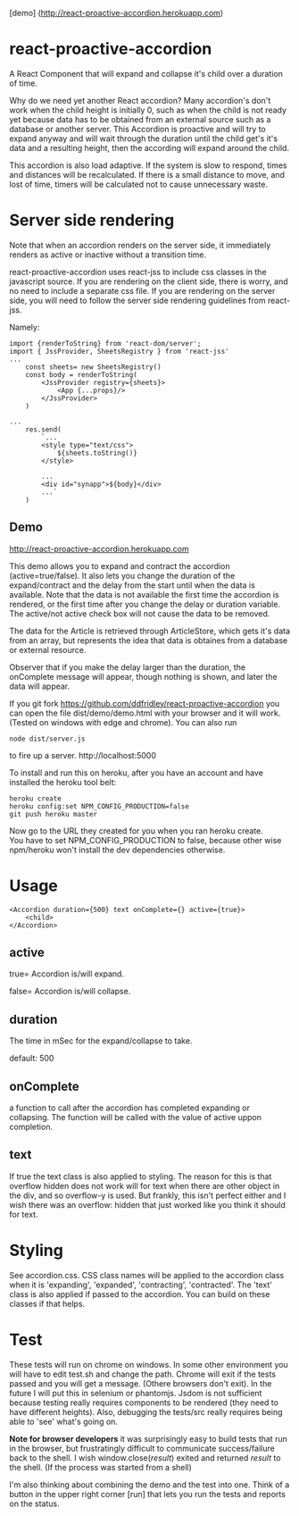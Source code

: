 [demo] (http://react-proactive-accordion.herokuapp.com)
# react-proactive-accordion
A React Component that will expand and collapse it's child over a duration of time.

Why do we need yet another React accordion? Many accordion's don't work when the child height is initially 0, such as when the child  is not ready yet because data has to be obtained from an external source such as a database or another server.  This Accordion is proactive and will try to expand anyway and will wait through the duration until the child get's it's data and a resulting height, then the according will expand around the child.

This accordion is also load adaptive.  If the system is slow to respond, times and distances will be recalculated. If there is a small distance to move, and lost of time, timers will be calculated not to cause unnecessary waste.

# Server side rendering
Note that when an accordion renders on the server side, it immediately renders as active or inactive without a transition time.

react-proactive-accordion uses react-jss to include css classes in the javascript source.  If you are rendering on the client side, there is worry, and no need to include a separate css file.  If you are rendering on the server side, you will need to follow the server side rendering guidelines from react-jss.

Namely:

    import {renderToString} from 'react-dom/server';
    import { JssProvider, SheetsRegistry } from 'react-jss'
    ...
        const sheets= new SheetsRegistry()
        const body = renderToString(
            <JssProvider registry={sheets}>
                <App {...props}/>
            </JssProvider>
        )

    ...
        res.send(
            `...
            <style type="text/css">
                ${sheets.toString()}
            </style>

            ...
            <div id="synapp">${body}</div>
            ...`
        )

## Demo
http://react-proactive-accordion.herokuapp.com

This demo allows you to expand and contract the accordion (active=true/false).  It also lets you change the duration of the expand/contract and the delay from the start until when the data is available. Note that the data is not available the first time the accordion is rendered, or the first time after you change the delay or duration variable. The active/not active check box will not cause the data to be removed.

The data for the Article is retrieved through ArticleStore, which gets it's data from an array, but represents the idea that data is obtaines from a database or external resource.  

Observer that if you make the delay larger than the duration, the onComplete message will appear, though nothing is shown, and later the data will appear.

If you git fork https://github.com/ddfridley/react-proactive-accordion you can open the file dist/demo/demo.html with your browser and it will work. (Tested on windows with edge and chrome). You can also run 

    node dist/server.js 

to fire up a server. http://localhost:5000

To install and run this on heroku, after you have an account and have installed the heroku tool belt:

    heroku create
    heroku config:set NPM_CONFIG_PRODUCTION=false
    git push heroku master

Now go to the URL they created for you when you ran heroku create.  
You have to set NPM_CONFIG_PRODUCTION to false, because other wise npm/heroku won't install the dev dependencies otherwise.

# Usage

    <Accordion duration={500} text onComplete={} active={true}>
        <child>
    </Accordion>

## active

true= Accordion is/will expand.

false= Accordion is/will collapse.

## duration
The time in mSec for the expand/collapse to take.

default: 500

## onComplete 

a function to call after the accordion has completed expanding or collapsing.  The function will be called with the value of active uppon completion.

## text
If true the text class is also applied to styling.  The reason for this is that overflow hidden does not work will for text when there are other object in the div, and so overflow-y is used.  But frankly, this isn't perfect either and I wish there was an overflow: hidden that just worked like you think it should for text. 

# Styling

See accordion.css.  CSS class names will be applied to the accordion class when it is 'expanding', 'expanded', 'contracting', 'contracted'.  The 'text' class is also applied if passed to the accordion. You can build on these classes if that helps.

# Test

These tests will run on chrome on windows. In some other environment you will have to edit test.sh and change the path.  Chrome will exit if the tests passed and you will get a message. (Othere browsers don't exit). In the future I will put this in selenium or phantomjs.  Jsdom is not sufficient because testing really requires components to be rendered (they need to have different heights).  Also, debugging the tests/src really requires being able to 'see' what's going on.  

__Note for browser developers__ it was surprisingly easy to build tests that run in the browser, but frustratingly difficult to communicate success/failure back to the shell.  I wish window.close(_result_) exited and returned _result_ to the shell. (If the process was started from a shell)

I'm also thinking about combining the demo and the test into one. Think of a button in the upper right corner [run] that lets you run the tests and reports on the status.

